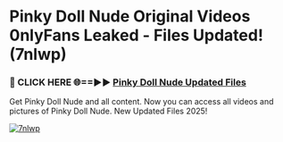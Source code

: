 # Pinky Doll Nude Original Videos 0nlyFans Leaked - Files Updated! (7nlwp)

<h3>🔴 CLICK HERE 🌐==►► <a href="https://tinyurl.com/52m3yx9h" rel="nofollow">Pinky Doll Nude Updated Files</a></h3>

Get Pinky Doll Nude and all content. Now you can access all videos and pictures of Pinky Doll Nude. New Updated Files 2025!

[![7nlwp](https://i.imgur.com/TnHtlc8.gif)](https://tinyurl.com/52m3yx9h)
